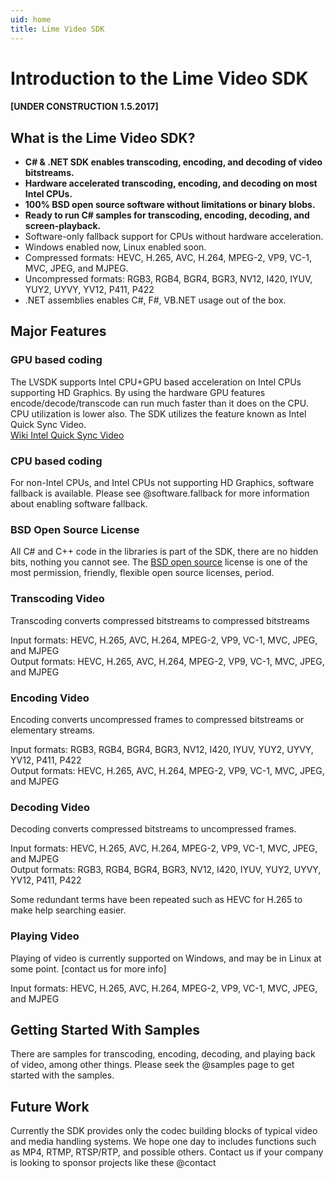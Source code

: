 ```yaml
---
uid: home
title: Lime Video SDK
---
```

[BSD open source]: https://en.wikipedia.org/wiki/BSD_licenses


# Introduction to the Lime Video SDK  

#### [UNDER CONSTRUCTION 1.5.2017]
## What is the Lime Video SDK?

- **C# & .NET SDK enables transcoding, encoding, and decoding of video bitstreams.**
- **Hardware accelerated transcoding, encoding, and decoding on most Intel CPUs.**
- **100% BSD open source software without limitations or binary blobs.** 
- **Ready to run C# samples for transcoding, encoding, decoding, and screen-playback.**
- Software-only fallback support for CPUs without hardware acceleration.
- Windows enabled now, Linux enabled soon.
- Compressed formats: HEVC, H.265, AVC, H.264, MPEG-2, VP9, VC-1, MVC, JPEG, and MJPEG.
- Uncompressed formats: RGB3, RGB4, BGR4, BGR3, NV12, I420, IYUV, YUY2, UYVY, YV12, P411, P422
- .NET assemblies enables C#, F#, VB.NET usage out of the box.


## Major Features
### GPU based coding
The LVSDK supports Intel CPU+GPU based acceleration on Intel CPUs supporting HD Graphics. By using the hardware GPU features encode/decode/transcode can run much faster than it does on the CPU. CPU utilization is lower also. The SDK utilizes the feature known as Intel Quick Sync Video.  
 [Wiki Intel Quick Sync Video](https://en.wikipedia.org/wiki/Intel_Quick_Sync_Video)

### CPU based coding
For non-Intel CPUs, and Intel CPUs not supporting HD Graphics, software fallback is available. Please see @software.fallback for more information about enabling software fallback.

### BSD Open Source License
All C# and C++ code in the libraries is part of the SDK, there are no hidden bits, nothing you cannot see.
The [BSD open source] license is one of the most permission, friendly, flexible open source licenses, period.

### Transcoding Video
Transcoding converts compressed bitstreams to compressed bitstreams

Input formats: HEVC, H.265, AVC, H.264, MPEG-2, VP9, VC-1, MVC, JPEG, and MJPEG<br>
Output formats: HEVC, H.265, AVC, H.264, MPEG-2, VP9, VC-1, MVC, JPEG, and MJPEG<br>

### Encoding Video
Encoding converts uncompressed frames to compressed bitstreams or elementary streams.

Input formats: RGB3, RGB4, BGR4, BGR3, NV12, I420, IYUV, YUY2, UYVY, YV12, P411, P422<br>
Output formats: HEVC, H.265, AVC, H.264, MPEG-2, VP9, VC-1, MVC, JPEG, and MJPEG<br>

### Decoding Video
Decoding converts compressed bitstreams to uncompressed frames.

Input formats: HEVC, H.265, AVC, H.264, MPEG-2, VP9, VC-1, MVC, JPEG, and MJPEG<br>
Output formats: RGB3, RGB4, BGR4, BGR3, NV12, I420, IYUV, YUY2, UYVY, YV12, P411, P422<br>

Some redundant terms have been repeated such as HEVC for H.265 to make help searching easier.

### Playing Video
Playing of video is currently supported on Windows, and may be in Linux at some point. [contact us for more info]

Input formats: HEVC, H.265, AVC, H.264, MPEG-2, VP9, VC-1, MVC, JPEG, and MJPEG<br>


## Getting Started With Samples
There are samples for transcoding, encoding, decoding, and playing back of video, among other things.
Please seek the @samples page to get started with the samples.

## Future Work
Currently the SDK provides only the codec building blocks of typical video and media handling systems.
We hope one day to includes functions such as MP4, RTMP, RTSP/RTP, and possible others. Contact us if your company is looking to sponsor projects like these @contact




